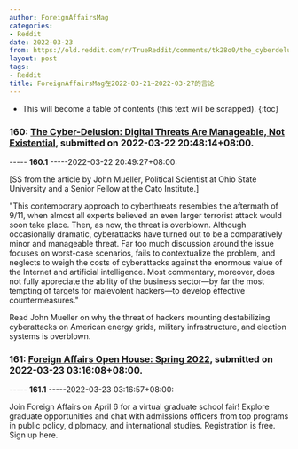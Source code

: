 ```yaml
---
author: ForeignAffairsMag
categories:
- Reddit
date: 2022-03-23
from: https://old.reddit.com/r/TrueReddit/comments/tk28o0/the_cyberdelusion_digital_threats_are_manageable/
layout: post
tags:
- Reddit
title: ForeignAffairsMag在2022-03-21~2022-03-27的言论
---
```


* This will become a table of contents (this text will be scrapped).
{:toc}

### 160: [The Cyber-Delusion: Digital Threats Are Manageable, Not Existential](https://old.reddit.com/r/TrueReddit/comments/tk28o0/the_cyberdelusion_digital_threats_are_manageable/), submitted on 2022-03-22 20:48:14+08:00.

----- __160.1__ -----2022-03-22 20:49:27+08:00:

\[SS from the article by John Mueller, Political Scientist at Ohio State University and a Senior Fellow at the Cato Institute.\]

"This contemporary approach to cyberthreats resembles the aftermath of 9/11, when almost all experts believed an even larger terrorist attack would soon take place. Then, as now, the threat is overblown. Although occasionally dramatic, cyberattacks have turned out to be a comparatively minor and manageable threat. Far too much discussion around the issue focuses on worst-case scenarios, fails to contextualize the problem, and neglects to weigh the costs of cyberattacks against the enormous value of the Internet and artificial intelligence. Most commentary, moreover, does not fully appreciate the ability of the business sector—by far the most tempting of targets for malevolent hackers—to develop effective countermeasures."

Read John Mueller on why the threat of hackers mounting destabilizing cyberattacks on American energy grids, military infrastructure, and election systems is overblown.

### 161: [Foreign Affairs Open House: Spring 2022](https://old.reddit.com/r/u_ForeignAffairsMag/comments/tkao18/foreign_affairs_open_house_spring_2022/), submitted on 2022-03-23 03:16:08+08:00.

----- __161.1__ -----2022-03-23 03:16:57+08:00:

Join Foreign Affairs on April 6 for a virtual graduate school fair! Explore graduate opportunities and chat with admissions officers from top programs in public policy, diplomacy, and international studies. Registration is free. Sign up here.

